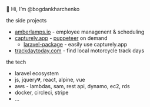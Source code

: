 👋 Hi, I’m @bogdankharchenko

the side projects
- [amberlamps.io](https://amberlamps.io) - employee managenent & scheduling
- [capturely.app](https://capturely.app) - [puppeteer](https://pptr.dev) on demand
  * [laravel-package](https://github.com/capturely/capturely-laravel) - easily use capturely.app
- [trackdaytoday.com](https://trackdaytoday.com) - find local motorcycle track days

the tech
- laravel ecosystem
- js, jquery💔, react, alpine, vue
- aws - lambdas, sam, rest api, dynamo, ec2, rds
- docker, circleci, stripe
- ...
